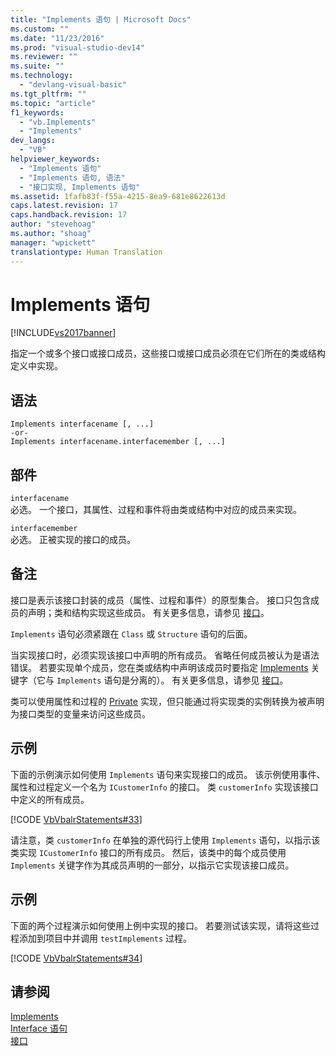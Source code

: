 ```yaml
---
title: "Implements 语句 | Microsoft Docs"
ms.custom: ""
ms.date: "11/23/2016"
ms.prod: "visual-studio-dev14"
ms.reviewer: ""
ms.suite: ""
ms.technology: 
  - "devlang-visual-basic"
ms.tgt_pltfrm: ""
ms.topic: "article"
f1_keywords: 
  - "vb.Implements"
  - "Implements"
dev_langs: 
  - "VB"
helpviewer_keywords: 
  - "Implements 语句"
  - "Implements 语句, 语法"
  - "接口实现, Implements 语句"
ms.assetid: 1fafb83f-f55a-4215-8ea9-681e8622613d
caps.latest.revision: 17
caps.handback.revision: 17
author: "stevehoag"
ms.author: "shoag"
manager: "wpickett"
translationtype: Human Translation
---
```

# Implements 语句
[!INCLUDE[vs2017banner](../../../csharp/includes/vs2017banner.md)]

指定一个或多个接口或接口成员，这些接口或接口成员必须在它们所在的类或结构定义中实现。  
  
## 语法  
  
```  
Implements interfacename [, ...]  
-or-  
Implements interfacename.interfacemember [, ...]  
```  
  
## 部件  
 `interfacename`  
 必选。  一个接口，其属性、过程和事件将由类或结构中对应的成员来实现。  
  
 `interfacemember`  
 必选。  正被实现的接口的成员。  
  
## 备注  
 接口是表示该接口封装的成员（属性、过程和事件）的原型集合。  接口只包含成员的声明；类和结构实现这些成员。  有关更多信息，请参见 [接口](../../../visual-basic/programming-guide/language-features/interfaces/index.md)。  
  
 `Implements` 语句必须紧跟在 `Class` 或 `Structure` 语句的后面。  
  
 当实现接口时，必须实现该接口中声明的所有成员。  省略任何成员被认为是语法错误。  若要实现单个成员，您在类或结构中声明该成员时要指定 [Implements](../../../visual-basic/language-reference/statements/implements-clause.md) 关键字（它与 `Implements` 语句是分离的）。  有关更多信息，请参见 [接口](../../../visual-basic/programming-guide/language-features/interfaces/index.md)。  
  
 类可以使用属性和过程的 [Private](../../../visual-basic/language-reference/modifiers/private.md) 实现，但只能通过将实现类的实例转换为被声明为接口类型的变量来访问这些成员。  
  
## 示例  
 下面的示例演示如何使用 `Implements` 语句来实现接口的成员。  该示例使用事件、属性和过程定义一个名为 `ICustomerInfo` 的接口。  类 `customerInfo` 实现该接口中定义的所有成员。  
  
 [!CODE [VbVbalrStatements#33](../CodeSnippet/VS_Snippets_VBCSharp/VbVbalrStatements#33)]  
  
 请注意，类 `customerInfo` 在单独的源代码行上使用 `Implements` 语句，以指示该类实现 `ICustomerInfo` 接口的所有成员。  然后，该类中的每个成员使用 `Implements` 关键字作为其成员声明的一部分，以指示它实现该接口成员。  
  
## 示例  
 下面的两个过程演示如何使用上例中实现的接口。  若要测试该实现，请将这些过程添加到项目中并调用 `testImplements` 过程。  
  
 [!CODE [VbVbalrStatements#34](../CodeSnippet/VS_Snippets_VBCSharp/VbVbalrStatements#34)]  
  
## 请参阅  
 [Implements](../../../visual-basic/language-reference/statements/implements-clause.md)   
 [Interface 语句](../../../visual-basic/language-reference/statements/interface-statement.md)   
 [接口](../../../visual-basic/programming-guide/language-features/interfaces/index.md)